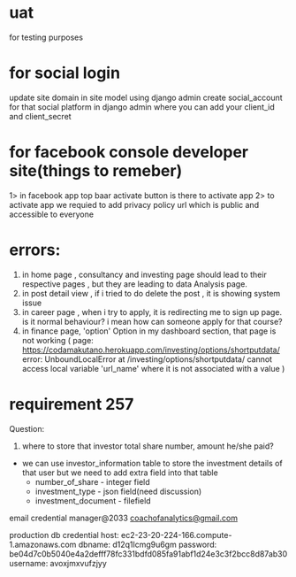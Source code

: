 # uat
for testing purposes


# for social login
update site domain in site model using django admin
create social_account for that social platform in django admin where you can add your client_id and client_secret 


# for facebook console developer site(things to remeber)
1> in facebook app top baar activate button is there to activate app
2> to activate app we requied to add privacy policy url which is public and accessible to everyone


# errors:
1. in home page , consultancy and investing page should lead to their respective pages , but they are leading to data Analysis page.
2. in post detail view , if i tried to do delete the post , it is showing system issue
3. in career page , when i try to apply, it is redirecting me to sign up page. is it normal behaviour? i mean how can someone apply for that course?
4. in finance page, 'option' Option in my dashboard section, that page is not working (
    page: https://codamakutano.herokuapp.com/investing/options/shortputdata/
    error: UnboundLocalError at /investing/options/shortputdata/ 
        cannot access local variable 'url_name' where it is not associated with a value
    )

# requirement 257
Question:
1. where to store that investor total share number, amount he/she paid?
- we can use  investor_information table to store the investment details of that user
 but we need to add extra field into that table
  - number_of_share - integer field
  - investment_type - json field(need discussion)
  - investment_document - filefield

email credential
manager@2033
coachofanalytics@gmail.com



production db credential
host: ec2-23-20-224-166.compute-1.amazonaws.com
dbname: d12q1lcmg9u6gm
password: be04d7c0b5040e4a2defff78fc331bdfd085fa91abf1d24e3c3f2bcc8d87ab30
username: avoxjmxvufzjyy